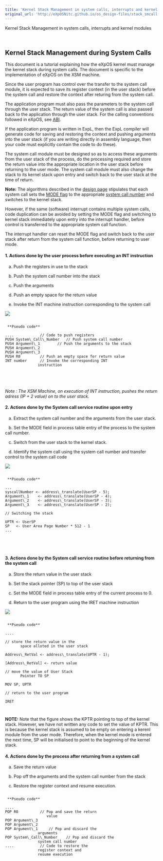 ```yaml
---
title: 'Kernel Stack Management in system calls, interrupts and kernel modules'
original_url: 'http://eXpOSNitc.github.io/os_design-files/stack_smcall.html'
---
```








Kernel Stack Management in system calls, interrupts and kernel modules


































 



























  
  
  
  


Kernel Stack Management during System Calls
-------------------------------------------


  
  


  

This document is a tutorial explaining how the eXpOS kernel must manage the kernel stack during system calls. The document is specific to the implementation of eXpOS on the XSM machine. 
 
 
 




 

 Since the user program has control over the transfer to the system call module, it is expected to save its register context (in the user stack) before the system call and restore the context after returing from the system call.

 The application program must also pass the parameters to the system call through the user stack. The return value of the system call is also passed back to the application through the user stack. For the calling conventions followed in eXpOS, see [ABI](http://exposnitc.github.io/abi.html).

If the application program is written in ExpL, then the ExpL compiler will generate code for saving and restoring the context
and pushing arguments into the user stack (if you are writing directly in assembly language, then your code must explicitly contain the code to do these). 




The system call module must be designed so as to access these arguments from the user stack of the process, do the processing
required and store the return value into the appropriate location in the user stack before returning to the user mode. 
The system call module must also change the stack to its kernel stack upon entry and switch back to the user stack at the time
of return.





**Note:** The algorithms described in the [design page](../os_design.html) stipulates that
each system call sets the [MODE flag](process_table.html) to the appropriate [system call number](Sw_interface.html)
and switches to the kernel stack.
  

  

However, if the same (software) interrupt contains multiple system calls,
code duplication can be avoided by
setting the MODE flag and switching to kernel stack immediately upon entry
into the interrupt handler, before control is transferred to the appropriate
system call function.


The interrupt handler can reset the MODE flag and switch back to the user stack
after return from the system call function,
before returning to user mode.



  

####  **1. Actions done by the user process before executing an INT instruction**




   a. Push the registers in use to the stack

 
   b. Push the system call number into the stack 

 
   c. Push the arguments


   d. Push an empty space for the return value 


   e. Invoke the INT machine instruction corresponding to the system call


  






![](../img/Stack_Management/Kernel_sw1.png)



```

 **Pseudo code**

.... 			// Code to push registers
PUSH System\_Call\_Number	// Push system call number
PUSH Argument\_1		// Push the arguments to the stack
PUSH Argument\_2
PUSH Argument\_3
PUSH R0			// Push an empty space for return value
INT number		// Invoke the corresponding INT 
			   instruction
			   

	
	
```





  

 *Note : The XSM Machine, on execution of INT instruction, pushes 
 the return adress (IP + 2 value) on to the user stack.* 
  
  
  
  

#### **2. Actions done by the System call service routine upon entry**



 

   a. Extract the system call number and the arguments from the user stack. 

 
   b. Set the MODE field in process table entry of the process to the system call number.

 
   c. Switch from the user stack to the kernel stack.


   d. Identify the system call using the system call number and transfer control to the system call code


  


![](../img/Stack_Management/Kernel_sw2.png)
  
   








```

 **Pseudo code**

... 
syscallNumber <- address\_translate(UserSP - 5);
Argument\_1    <- address\_translate(UserSP - 4);
Argument\_2    <- address\_translate(UserSP - 3);
Argument\_3    <- address\_translate(UserSP - 2);

// Switching the stack

UPTR <- UserSP
SP   <- User Area Page Number * 512 - 1
...


	
	
```





  
  


  
  

#### **3. Actions done by the System call service routine before returning from the system call**



 
   a. Store the return value in the user stack

 
   b. Set the stack pointer (SP) to top of the user stack 


   c. Set the MODE field in process table entry of the current process to 0. 

 
   d. Return to the user program using the IRET machine instruction


  





![](../img/Stack_Management/Kernel_sw1.png)



```

 **Pseudo code**

....		   

// store the return value in the 
       space alloted in the user stack

Address\_RetVal <- address\_translate(UPTR - 1);
		
[Address\_RetVal] <- return value 	    

// move the value of User Stack 
       Pointer TO SP
		
MOV SP, UPTR	

// return to the user program

IRET		

	
```





  
   

**NOTE:** Note that the figure shows the KPTR pointing to top of the kernel stack. However, we have not written any 
code to set the value of KPTR. This is because the kernel stack is assumed to be empty on entering a kerenl module from
the user mode. Therefore, when the kernel mode is entered the next time, SP will be initialised to point to the 
beginning of the kernel stack.
  
  


#### **4. Actions done by the process after returning from a system call**




   a. Save the return value

 
   b. Pop off the arguments and the system call number from the stack

 
   c. Restore the register context and resume execution.


  









```

 **Pseudo code**

....
POP R0			// Pop and save the return 
		           value
POP Argument\_3		
POP Argument\_2
POP Argument\_1		// Pop and discard the 
			   arguments
POP System\_Call\_Number	// Pop and discard the 
			   system call number 
....			// Code to restore the 
			   register context and 
			   resume execution


	
	
```




  
  
  
  








































